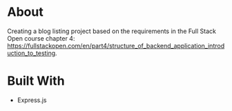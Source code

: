# About

Creating a blog listing project based on the requirements in the Full Stack Open course chapter 4: https://fullstackopen.com/en/part4/structure_of_backend_application_introduction_to_testing.

# Built With

- Express.js